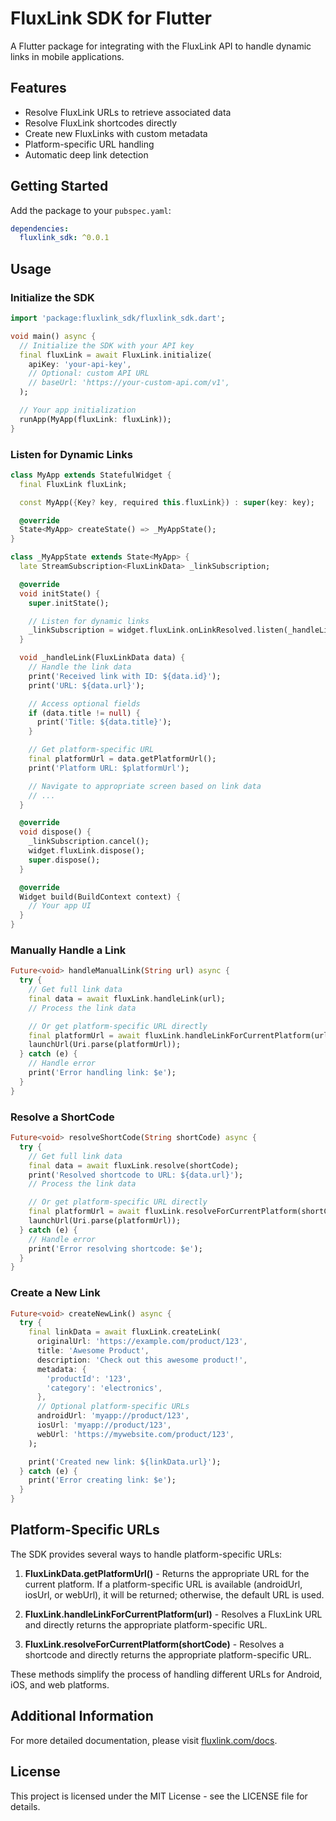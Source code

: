 <!--
This README describes the package. If you publish this package to pub.dev,
this README's contents appear on the landing page for your package.

For information about how to write a good package README, see the guide for
[writing package pages](https://dart.dev/tools/pub/writing-package-pages).

For general information about developing packages, see the Dart guide for
[creating packages](https://dart.dev/guides/libraries/create-packages)
and the Flutter guide for
[developing packages and plugins](https://flutter.dev/to/develop-packages).
-->

# FluxLink SDK for Flutter

A Flutter package for integrating with the FluxLink API to handle dynamic links in mobile applications.

## Features

- Resolve FluxLink URLs to retrieve associated data
- Resolve FluxLink shortcodes directly
- Create new FluxLinks with custom metadata
- Platform-specific URL handling
- Automatic deep link detection

## Getting Started

Add the package to your `pubspec.yaml`:

```yaml
dependencies:
  fluxlink_sdk: ^0.0.1
```

## Usage

### Initialize the SDK

```dart
import 'package:fluxlink_sdk/fluxlink_sdk.dart';

void main() async {
  // Initialize the SDK with your API key
  final fluxLink = await FluxLink.initialize(
    apiKey: 'your-api-key',
    // Optional: custom API URL
    // baseUrl: 'https://your-custom-api.com/v1',
  );

  // Your app initialization
  runApp(MyApp(fluxLink: fluxLink));
}
```

### Listen for Dynamic Links

```dart
class MyApp extends StatefulWidget {
  final FluxLink fluxLink;

  const MyApp({Key? key, required this.fluxLink}) : super(key: key);

  @override
  State<MyApp> createState() => _MyAppState();
}

class _MyAppState extends State<MyApp> {
  late StreamSubscription<FluxLinkData> _linkSubscription;

  @override
  void initState() {
    super.initState();

    // Listen for dynamic links
    _linkSubscription = widget.fluxLink.onLinkResolved.listen(_handleLink);
  }

  void _handleLink(FluxLinkData data) {
    // Handle the link data
    print('Received link with ID: ${data.id}');
    print('URL: ${data.url}');

    // Access optional fields
    if (data.title != null) {
      print('Title: ${data.title}');
    }

    // Get platform-specific URL
    final platformUrl = data.getPlatformUrl();
    print('Platform URL: $platformUrl');

    // Navigate to appropriate screen based on link data
    // ...
  }

  @override
  void dispose() {
    _linkSubscription.cancel();
    widget.fluxLink.dispose();
    super.dispose();
  }

  @override
  Widget build(BuildContext context) {
    // Your app UI
  }
}
```

### Manually Handle a Link

```dart
Future<void> handleManualLink(String url) async {
  try {
    // Get full link data
    final data = await fluxLink.handleLink(url);
    // Process the link data

    // Or get platform-specific URL directly
    final platformUrl = await fluxLink.handleLinkForCurrentPlatform(url);
    launchUrl(Uri.parse(platformUrl));
  } catch (e) {
    // Handle error
    print('Error handling link: $e');
  }
}
```

### Resolve a ShortCode

```dart
Future<void> resolveShortCode(String shortCode) async {
  try {
    // Get full link data
    final data = await fluxLink.resolve(shortCode);
    print('Resolved shortcode to URL: ${data.url}');
    // Process the link data

    // Or get platform-specific URL directly
    final platformUrl = await fluxLink.resolveForCurrentPlatform(shortCode);
    launchUrl(Uri.parse(platformUrl));
  } catch (e) {
    // Handle error
    print('Error resolving shortcode: $e');
  }
}
```

### Create a New Link

```dart
Future<void> createNewLink() async {
  try {
    final linkData = await fluxLink.createLink(
      originalUrl: 'https://example.com/product/123',
      title: 'Awesome Product',
      description: 'Check out this awesome product!',
      metadata: {
        'productId': '123',
        'category': 'electronics',
      },
      // Optional platform-specific URLs
      androidUrl: 'myapp://product/123',
      iosUrl: 'myapp://product/123',
      webUrl: 'https://mywebsite.com/product/123',
    );

    print('Created new link: ${linkData.url}');
  } catch (e) {
    print('Error creating link: $e');
  }
}
```

## Platform-Specific URLs

The SDK provides several ways to handle platform-specific URLs:

1. **FluxLinkData.getPlatformUrl()** - Returns the appropriate URL for the current platform.
   If a platform-specific URL is available (androidUrl, iosUrl, or webUrl), it will be returned;
   otherwise, the default URL is used.

2. **FluxLink.handleLinkForCurrentPlatform(url)** - Resolves a FluxLink URL and directly returns the appropriate
   platform-specific URL.

3. **FluxLink.resolveForCurrentPlatform(shortCode)** - Resolves a shortcode and directly returns the appropriate
   platform-specific URL.

These methods simplify the process of handling different URLs for Android, iOS, and web platforms.

## Additional Information

For more detailed documentation, please visit [fluxlink.com/docs](https://fluxlink.com/docs).

## License

This project is licensed under the MIT License - see the LICENSE file for details.
